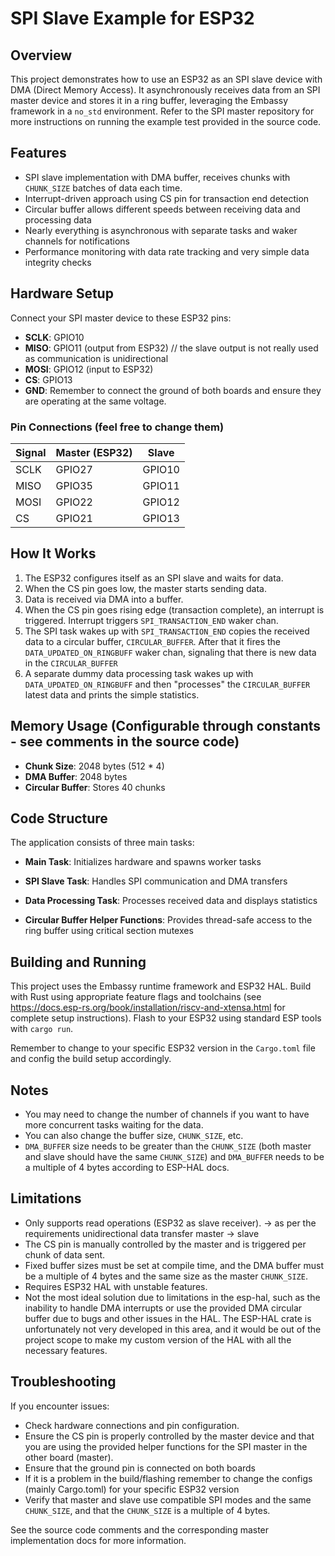 # SPI Slave Example for ESP32

## Overview
This project demonstrates how to use an ESP32 as an SPI slave device with DMA (Direct Memory Access). It asynchronously receives data from an SPI master device and stores it in a ring buffer, leveraging the Embassy framework in a `no_std` environment. Refer to the SPI master repository for more instructions on running the example test provided in the source code.

## Features
- SPI slave implementation with DMA buffer, receives chunks with `CHUNK_SIZE` batches of data each time.
- Interrupt-driven approach using CS pin for transaction end detection
- Circular buffer allows different speeds between receiving data and processing data
- Nearly everything is asynchronous with separate tasks and waker channels for notifications
- Performance monitoring with data rate tracking and very simple data integrity checks


## Hardware Setup
Connect your SPI master device to these ESP32 pins:
- **SCLK**: GPIO10
- **MISO**: GPIO11 (output from ESP32) // the slave output is not really used as communication is unidirectional
- **MOSI**: GPIO12 (input to ESP32)
- **CS**: GPIO13
- **GND**: Remember to connect the ground of both boards and ensure they are operating at the same voltage.

### Pin Connections (feel free to change them)
| Signal | Master (ESP32) | Slave |
|--------|----------------|-------|
| SCLK   | GPIO27         | GPIO10|
| MISO   | GPIO35         | GPIO11|
| MOSI   | GPIO22         | GPIO12|
| CS     | GPIO21         | GPIO13|

## How It Works
1. The ESP32 configures itself as an SPI slave and waits for data.
2. When the CS pin goes low, the master starts sending data.
3. Data is received via DMA into a buffer.
4. When the CS pin goes rising edge (transaction complete), an interrupt is triggered. Interrupt triggers `SPI_TRANSACTION_END` waker chan.
5. The SPI task wakes up with `SPI_TRANSACTION_END` copies the received data to a circular buffer, `CIRCULAR_BUFFER`. After that it fires the `DATA_UPDATED_ON_RINGBUFF` waker chan, signaling that there is new data in the `CIRCULAR_BUFFER`
6. A separate dummy data processing task wakes up with `DATA_UPDATED_ON_RINGBUFF` and then "processes" the `CIRCULAR_BUFFER` latest data and prints the simple statistics.

## Memory Usage (Configurable through constants - see comments in the source code)
- **Chunk Size**: 2048 bytes (512 * 4)
- **DMA Buffer**: 2048 bytes
- **Circular Buffer**: Stores 40 chunks 

## Code Structure
The application consists of three main tasks:
- **Main Task**: Initializes hardware and spawns worker tasks
- **SPI Slave Task**: Handles SPI communication and DMA transfers
- **Data Processing Task**: Processes received data and displays statistics

- **Circular Buffer Helper Functions**: Provides thread-safe access to the ring buffer using critical section mutexes

## Building and Running
This project uses the Embassy runtime framework and ESP32 HAL. Build with Rust using appropriate feature flags and toolchains (see https://docs.esp-rs.org/book/installation/riscv-and-xtensa.html for complete setup instructions). Flash to your ESP32 using standard ESP tools with `cargo run`.

Remember to change to your specific ESP32 version in the `Cargo.toml` file and config the build setup accordingly.

## Notes
- You may need to change the number of channels if you want to have more concurrent tasks waiting for the data.
- You can also change the buffer size, `CHUNK_SIZE`, etc.
- `DMA_BUFFER` size needs to be greater than the `CHUNK_SIZE` (both master and slave should have the same `CHUNK_SIZE`) and `DMA_BUFFER` needs to be a multiple of 4 bytes according to ESP-HAL docs.

## Limitations
- Only supports read operations (ESP32 as slave receiver). ->  as per the requirements unidirectional data transfer master -> slave
- The CS pin is manually controlled by the master and is triggered per chunk of data sent.
- Fixed buffer sizes must be set at compile time, and the DMA buffer must be a multiple of 4 bytes and the same size as the master `CHUNK_SIZE`.
- Requires ESP32 HAL with unstable features.
- Not the most ideal solution due to limitations in the esp-hal, such as the inability to handle DMA interrupts or use the provided DMA circular buffer due to bugs and other issues in the HAL. The ESP-HAL crate is unfortunately not very developed in this area, and it would be out of the project scope to make my custom version of the HAL with all the necessary features.

## Troubleshooting
If you encounter issues:
- Check hardware connections and pin configuration.
- Ensure the CS pin is properly controlled by the master device and that you are using the provided helper functions for the SPI master in the other board (master).
- Ensure that the ground pin is connected on both boards
- If it is a problem in the build/flashing remember to change the configs (mainly Cargo.toml) for your specific ESP32 version
- Verify that master and slave use compatible SPI modes and the same `CHUNK_SIZE`, and that the `CHUNK_SIZE` is a multiple of 4 bytes.


See the source code comments and the corresponding master implementation docs for more information.
